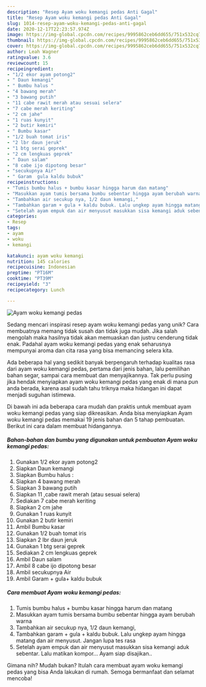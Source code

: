 ```yaml
---
description: "Resep Ayam woku kemangi pedas Anti Gagal"
title: "Resep Ayam woku kemangi pedas Anti Gagal"
slug: 1014-resep-ayam-woku-kemangi-pedas-anti-gagal
date: 2020-12-17T22:23:57.974Z
image: https://img-global.cpcdn.com/recipes/9995862ceb6dd655/751x532cq70/ayam-woku-kemangi-pedas-foto-resep-utama.jpg
thumbnail: https://img-global.cpcdn.com/recipes/9995862ceb6dd655/751x532cq70/ayam-woku-kemangi-pedas-foto-resep-utama.jpg
cover: https://img-global.cpcdn.com/recipes/9995862ceb6dd655/751x532cq70/ayam-woku-kemangi-pedas-foto-resep-utama.jpg
author: Leah Wagner
ratingvalue: 3.6
reviewcount: 15
recipeingredient:
- "1/2 ekor ayam potong2"
- " Daun kemangi"
- " Bumbu halus "
- "4 bawang merah"
- "3 bawang putih"
- "11 cabe rawit merah atau sesuai selera"
- "7 cabe merah keriting"
- "2 cm jahe"
- "1 ruas kunyit"
- "2 butir kemiri"
- " Bumbu kasar"
- "1/2 buah tomat iris"
- "2 lbr daun jeruk"
- "1 btg serai geprek"
- "2 cm lengkuas geprek"
- " Daun salam"
- "8 cabe ijo dipotong besar"
- "secukupnya Air"
- " Garam  gula kaldu bubuk"
recipeinstructions:
- "Tumis bumbu halus + bumbu kasar hingga harum dan matang"
- "Masukkan ayam tumis bersama bumbu sebentar hingga ayam berubah warna"
- "Tambahkan air secukup nya, 1/2 daun kemangi,"
- "Tambahkan garam + gula + kaldu bubuk. Lalu ungkep ayam hingga matang dan air menyusut. Jangan lupa tes rasa"
- "Setelah ayam empuk dan air menyusut masukkan sisa kemangi aduk sebentar. Lalu matikan kompor... Ayam siap disajikan.."
categories:
- Resep
tags:
- ayam
- woku
- kemangi

katakunci: ayam woku kemangi 
nutrition: 145 calories
recipecuisine: Indonesian
preptime: "PT16M"
cooktime: "PT39M"
recipeyield: "3"
recipecategory: Lunch

---
```



![Ayam woku kemangi pedas](https://img-global.cpcdn.com/recipes/9995862ceb6dd655/751x532cq70/ayam-woku-kemangi-pedas-foto-resep-utama.jpg)

Sedang mencari inspirasi resep ayam woku kemangi pedas yang unik? Cara membuatnya memang tidak susah dan tidak juga mudah. Jika salah mengolah maka hasilnya tidak akan memuaskan dan justru cenderung tidak enak. Padahal ayam woku kemangi pedas yang enak seharusnya mempunyai aroma dan cita rasa yang bisa memancing selera kita.

Ada beberapa hal yang sedikit banyak berpengaruh terhadap kualitas rasa dari ayam woku kemangi pedas, pertama dari jenis bahan, lalu pemilihan bahan segar, sampai cara membuat dan menyajikannya. Tak perlu pusing jika hendak menyiapkan ayam woku kemangi pedas yang enak di mana pun anda berada, karena asal sudah tahu triknya maka hidangan ini dapat menjadi suguhan istimewa.




Di bawah ini ada beberapa cara mudah dan praktis untuk membuat ayam woku kemangi pedas yang siap dikreasikan. Anda bisa menyiapkan Ayam woku kemangi pedas memakai 19 jenis bahan dan 5 tahap pembuatan. Berikut ini cara dalam membuat hidangannya.

<!--inarticleads1-->

##### Bahan-bahan dan bumbu yang digunakan untuk pembuatan Ayam woku kemangi pedas:

1. Gunakan 1/2 ekor ayam potong2
1. Siapkan  Daun kemangi
1. Siapkan  Bumbu halus :
1. Siapkan 4 bawang merah
1. Siapkan 3 bawang putih
1. Siapkan 11 ,cabe rawit merah (atau sesuai selera)
1. Sediakan 7 cabe merah keriting
1. Siapkan 2 cm jahe
1. Gunakan 1 ruas kunyit
1. Gunakan 2 butir kemiri
1. Ambil  Bumbu kasar
1. Gunakan 1/2 buah tomat iris
1. Siapkan 2 lbr daun jeruk
1. Gunakan 1 btg serai geprek
1. Sediakan 2 cm lengkuas geprek
1. Ambil  Daun salam
1. Ambil 8 cabe ijo dipotong besar
1. Ambil secukupnya Air
1. Ambil  Garam + gula+ kaldu bubuk




<!--inarticleads2-->

##### Cara membuat Ayam woku kemangi pedas:

1. Tumis bumbu halus + bumbu kasar hingga harum dan matang
1. Masukkan ayam tumis bersama bumbu sebentar hingga ayam berubah warna
1. Tambahkan air secukup nya, 1/2 daun kemangi,
1. Tambahkan garam + gula + kaldu bubuk. Lalu ungkep ayam hingga matang dan air menyusut. Jangan lupa tes rasa
1. Setelah ayam empuk dan air menyusut masukkan sisa kemangi aduk sebentar. Lalu matikan kompor... Ayam siap disajikan..




Gimana nih? Mudah bukan? Itulah cara membuat ayam woku kemangi pedas yang bisa Anda lakukan di rumah. Semoga bermanfaat dan selamat mencoba!
